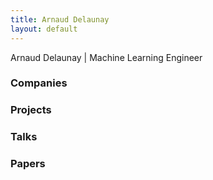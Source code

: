 ```yaml
---
title: Arnaud Delaunay
layout: default
---
```


Arnaud Delaunay | Machine Learning Engineer

### Companies

### Projects

### Talks

### Papers


